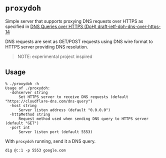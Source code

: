 # `proxydoh`

Simple server that supports proxying DNS requests over HTTPS as specified in [DNS Queries over HTTPS (DoH) draft-ietf-doh-dns-over-https-14](https://tools.ietf.org/html/draft-ietf-doh-dns-over-https-14)

DNS requests are sent as GET/POST requests using DNS wire format to HTTPS server providing DNS resolution.

>NOTE: experimental project inspired

## Usage
```
% ./proxydoh -h
Usage of ./proxydoh:
  -dohserver string
      Set HTTPS server to receive DNS requests (default "https://cloudflare-dns.com/dns-query")
  -host string
      Server listen address (default "0.0.0.0")
  -httpMethod string
      Request method used when sending DNS query to HTTPS server (default "GET")
  -port int
      Server listen port (default 5553)
```

With `proxydoh` running, send it a DNS query.

```
dig @::1 -p 5553 google.com
```
